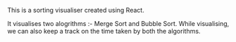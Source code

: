 This is a sorting visualiser created using React.

It visualises two alogrithms :- Merge Sort and Bubble Sort. While visualising, we can also keep a track on the time taken by both the algorithms.
